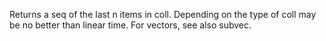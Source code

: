   Returns a seq of the last n items in coll.  Depending on the type
  of coll may be no better than linear time.  For vectors, see also subvec.
